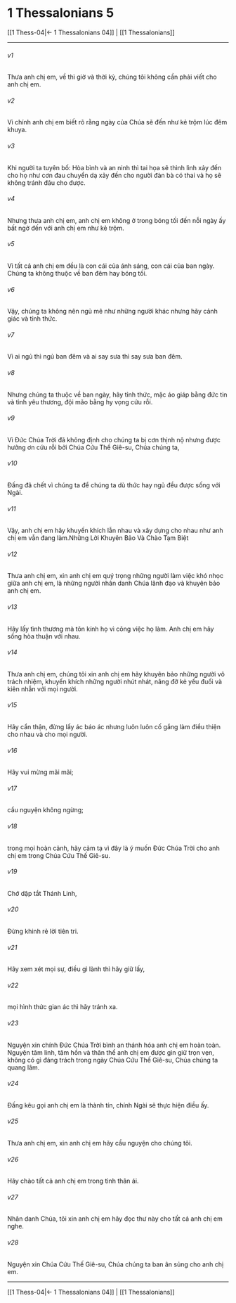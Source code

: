 # 1 Thessalonians 5

[[1 Thess-04|← 1 Thessalonians 04]] | [[1 Thessalonians]]
***



###### v1 
Thưa anh chị em, về thì giờ và thời kỳ, chúng tôi không cần phải viết cho anh chị em. 

###### v2 
Vì chính anh chị em biết rõ rằng ngày của Chúa sẽ đến như kẻ trộm lúc đêm khuya. 

###### v3 
Khi người ta tuyên bố: Hòa bình và an ninh thì tai họa sẽ thình lình xảy đến cho họ như cơn đau chuyển dạ xảy đến cho người đàn bà có thai và họ sẽ không tránh đâu cho được. 

###### v4 
Nhưng thưa anh chị em, anh chị em không ở trong bóng tối đến nỗi ngày ấy bất ngờ đến với anh chị em như kẻ trộm. 

###### v5 
Vì tất cả anh chị em đều là con cái của ánh sáng, con cái của ban ngày. Chúng ta không thuộc về ban đêm hay bóng tối. 

###### v6 
Vậy, chúng ta không nên ngủ mê như những người khác nhưng hãy cảnh giác và tỉnh thức. 

###### v7 
Vì ai ngủ thì ngủ ban đêm và ai say sưa thì say sưa ban đêm. 

###### v8 
Nhưng chúng ta thuộc về ban ngày, hãy tỉnh thức, mặc áo giáp bằng đức tin và tình yêu thương, đội mão bằng hy vọng cứu rỗi. 

###### v9 
Vì Đức Chúa Trời đã không định cho chúng ta bị cơn thịnh nộ nhưng được hưởng ơn cứu rỗi bởi Chúa Cứu Thế Giê-su, Chúa chúng ta, 

###### v10 
Đấng đã chết vì chúng ta để chúng ta dù thức hay ngủ đều được sống với Ngài. 

###### v11 
Vậy, anh chị em hãy khuyến khích lẫn nhau và xây dựng cho nhau như anh chị em vẫn đang làm.Những Lời Khuyên Bảo Và Chào Tạm Biệt 

###### v12 
Thưa anh chị em, xin anh chị em quý trọng những người làm việc khó nhọc giữa anh chị em, là những người nhân danh Chúa lãnh đạo và khuyên bảo anh chị em. 

###### v13 
Hãy lấy tình thương mà tôn kính họ vì công việc họ làm. Anh chị em hãy sống hòa thuận với nhau. 

###### v14 
Thưa anh chị em, chúng tôi xin anh chị em hãy khuyên bảo những người vô trách nhiệm, khuyến khích những người nhút nhát, nâng đỡ kẻ yếu đuối và kiên nhẫn với mọi người. 

###### v15 
Hãy cẩn thận, đừng lấy ác báo ác nhưng luôn luôn cố gắng làm điều thiện cho nhau và cho mọi người. 

###### v16 
Hãy vui mừng mãi mãi; 

###### v17 
cầu nguyện không ngừng; 

###### v18 
trong mọi hoàn cảnh, hãy cảm tạ vì đây là ý muốn Đức Chúa Trời cho anh chị em trong Chúa Cứu Thế Giê-su. 

###### v19 
Chớ dập tắt Thánh Linh, 

###### v20 
Đừng khinh rẻ lời tiên tri. 

###### v21 
Hãy xem xét mọi sự, điều gì lành thì hãy giữ lấy, 

###### v22 
mọi hình thức gian ác thì hãy tránh xa. 

###### v23 
Nguyện xin chính Đức Chúa Trời bình an thánh hóa anh chị em hoàn toàn. Nguyện tâm linh, tâm hồn và thân thể anh chị em được gìn giữ trọn vẹn, không có gì đáng trách trong ngày Chúa Cứu Thế Giê-su, Chúa chúng ta quang lâm. 

###### v24 
Đấng kêu gọi anh chị em là thành tín, chính Ngài sẽ thực hiện điều ấy. 

###### v25 
Thưa anh chị em, xin anh chị em hãy cầu nguyện cho chúng tôi. 

###### v26 
Hãy chào tất cả anh chị em trong tình thân ái. 

###### v27 
Nhân danh Chúa, tôi xin anh chị em hãy đọc thư này cho tất cả anh chị em nghe. 

###### v28 
Nguyện xin Chúa Cứu Thế Giê-su, Chúa chúng ta ban ân sủng cho anh chị em.

***
[[1 Thess-04|← 1 Thessalonians 04]] | [[1 Thessalonians]]
